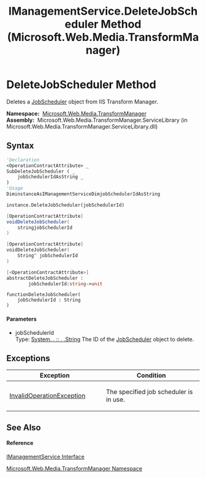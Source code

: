 ﻿---
title: IManagementService.DeleteJobScheduler Method  (Microsoft.Web.Media.TransformManager)
TOCTitle: DeleteJobScheduler Method
ms:assetid: M:Microsoft.Web.Media.TransformManager.IManagementService.DeleteJobScheduler(System.String)
ms:mtpsurl: https://msdn.microsoft.com/en-us/library/microsoft.web.media.transformmanager.imanagementservice.deletejobscheduler(v=VS.90)
ms:contentKeyID: 35520751
ms.date: 06/14/2012
mtps_version: v=VS.90
f1_keywords:
- Microsoft.Web.Media.TransformManager.IManagementService.DeleteJobScheduler
dev_langs:
- CSharp
- JScript
- VB
- FSharp
- c++
api_location:
- Microsoft.Web.Media.TransformManager.ServiceLibrary.dll
api_name:
- Microsoft.Web.Media.TransformManager.IManagementService.DeleteJobScheduler
api_type:
- Managed
topic_type:
- apiref
- kbSyntax
product_family_name: VS
ROBOTS: INDEX,FOLLOW
---

# DeleteJobScheduler Method

Deletes a [JobScheduler](jobscheduler-class-microsoft-web-media-transformmanager.md) object from IIS Transform Manager.

**Namespace:**  [Microsoft.Web.Media.TransformManager](microsoft-web-media-transformmanager-namespace.md)  
**Assembly:**  Microsoft.Web.Media.TransformManager.ServiceLibrary (in Microsoft.Web.Media.TransformManager.ServiceLibrary.dll)

## Syntax

``` vb
'Declaration
<OperationContractAttribute> _
SubDeleteJobScheduler ( _
    jobSchedulerIdAsString _
)
'Usage
DiminstanceAsIManagementServiceDimjobSchedulerIdAsString

instance.DeleteJobScheduler(jobSchedulerId)
```

``` csharp
[OperationContractAttribute]
voidDeleteJobScheduler(
    stringjobSchedulerId
)
```

``` c++
[OperationContractAttribute]
voidDeleteJobScheduler(
    String^ jobSchedulerId
)
```

``` fsharp
[<OperationContractAttribute>]
abstractDeleteJobScheduler : 
        jobSchedulerId:string->unit
```

``` jscript
functionDeleteJobScheduler(
    jobSchedulerId : String
)
```

#### Parameters

  - jobSchedulerId  
    Type: [System. . :: . .String](https://msdn.microsoft.com/en-us/library/s1wwdcbf\(v=vs.90\))  
    The ID of the [JobScheduler](jobscheduler-class-microsoft-web-media-transformmanager.md) object to delete.  

## Exceptions

<table>
<colgroup>
<col style="width: 50%" />
<col style="width: 50%" />
</colgroup>
<thead>
<tr class="header">
<th>Exception</th>
<th>Condition</th>
</tr>
</thead>
<tbody>
<tr class="odd">
<td><a href="https://msdn.microsoft.com/en-us/library/2asft85a(v=vs.90)">InvalidOperationException</a></td>
<td><p>The specified job scheduler is in use.</p></td>
</tr>
</tbody>
</table>


## See Also

#### Reference

[IManagementService Interface](imanagementservice-interface-microsoft-web-media-transformmanager.md)

[Microsoft.Web.Media.TransformManager Namespace](microsoft-web-media-transformmanager-namespace.md)

